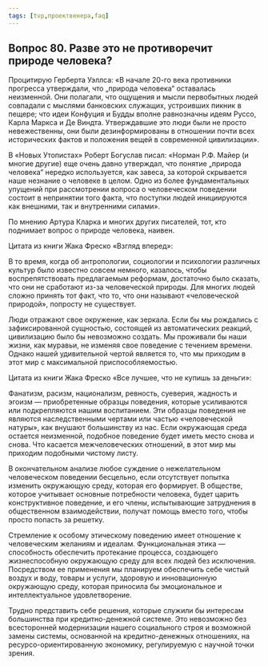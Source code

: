 ```yaml
---
tags: [tvp,проектвенера,faq]
---
```

## Вопрос 80. Разве это не противоречит природе человека?

Процитирую Герберта Уэллса: «В начале 20-го века противники прогресса утверждали, что „природа человека“ оставалась неизменной. Они полагали, что ощущения и мысли первобытных людей совпадали с мыслями банковских служащих, устроивших пикник в пещере; что идеи Конфуция и Будды вполне равнозначны идеям Руссо, Карла Маркса и Де Виндта. Утверждавшие это люди были не просто невежественны, они были дезинформированы в отношении почти всех исторических фактов и положения вещей в современной цивилизации».

В «Новых Утопистах» Роберт Богуслав писал: «Норман Р.Ф. Майер (и многие другие) еще очень давно утверждал, что понятие „природа человека“ нередко используется, как завеса, за которой скрывается наше незнание о человеке в целом. Одно из более фундаментальных упущений при рассмотрении вопроса о человеческом поведении состоит в непринятии того факта, что поступки людей инициируются как внешними, так и внутренними силами».

По мнению Артура Кларка и многих других писателей, тот, кто поднимает вопрос о природе человека, наивен.

Цитата из книги Жака Фреско «Взгляд вперед»:

В то время, когда об антропологии, социологии и психологии различных культур было известно совсем немного, казалось, чтобы воспрепятствовать предлагаемым реформам, достаточно было сказать, что они не сработают из-за человеческой природы. Для многих людей сложно принять тот факт, что то, что они называют «человеческой природой», попросту не существует.

Люди отражают свое окружение, как зеркала. Если бы мы рождались с зафиксированной сущностью, состоящей из автоматических реакций, цивилизацию было бы невозможно создать. Мы проживали бы наши жизни, как муравьи, не изменяя свое поведение с течением времени. Однако нашей удивительной чертой является то, что мы приходим в этот мир с максимальной приспособляемостью.

Цитата из книги Жака Фреско «Все лучшее, что не купишь за деньги»:

Фанатизм, расизм, национализм, ревность, суеверия, жадность и эгоизм — приобретенные образцы поведения, которые усиливаются или подкрепляются нашим воспитанием. Эти образцы поведения не являются наследственными чертами или частью «человеческой натуры», как внушают большинству из нас. Если окружающая среда остается неизменной, подобное поведение будет иметь место снова и снова. Что касается межчеловеческих отношений, в этот мир мы приходим подобными чистому листу.

В окончательном анализе любое суждение о нежелательном человеческом поведении бесцельно, если отсутствует попытка изменить окружающую среду, которая его формирует. В обществе, которое учитывает основные потребности человека, будет царить конструктивное поведение, и его члены, испытывающие затруднения в общественном взаимодействии, получат помощь вместо того, чтобы просто попасть за решетку.

Стремление к особому этическому поведению имеет отношение к человеческим желаниям и идеалам. Функциональная этика — способность обеспечить протекание процесса, создающего жизнеспособную окружающую среду для всех людей без исключения. Посредством ее применения мы планируем обеспечить себе чистый воздух и воду, товары и услуги, здоровую и инновационную окружающую среду, которая приносила бы эмоциональное и интеллектуальное удовлетворение.

Трудно представить себе решения, которые служили бы интересам большинства при кредитно-денежной системе. Это невозможно без всесторонней модернизации нашего социального строя и возможной замены системы, основанной на кредитно-денежных отношениях, на ресурсо-ориентированную экономику, регулируемую с научной точки зрения.